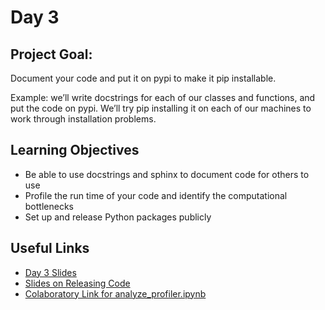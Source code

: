 
# Day 3

## Project Goal:

Document your code and put it on pypi to make it pip installable.

Example: we’ll write docstrings for each of our classes and functions, and put the code on pypi. We’ll try pip installing it on each of our machines to work through installation problems.

## Learning Objectives

  * Be able to use docstrings and sphinx to document code for others to use
  * Profile the run time of your code and identify the computational bottlenecks
  * Set up and release Python packages publicly

## Useful Links

  * [Day 3 Slides](https://docs.google.com/presentation/d/1IqDk-x3thJv3O6Dpw-V40VfKPZji0f6x6E_NtWK6teo/edit?usp=sharing)
  * [Slides on Releasing Code](https://docs.google.com/presentation/d/1oZ1w3B9ECrgYfndYIZ6TS0VHH4d49J6z4ciCDan-0M4/edit?usp=sharing)
  * [Colaboratory Link for analyze_profiler.ipynb](https://colab.research.google.com/github/semaphoreP/codeastro/blob/main/Day3/analyze_profiler.ipynb)
